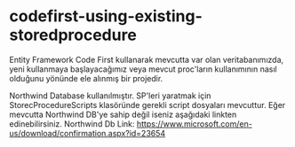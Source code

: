 # codefirst-using-existing-storedprocedure
Entity Framework Code First kullanarak mevcutta var olan veritabanımızda, 
yeni kullanmaya başlayacağımız veya mevcut proc'ların kullanımının 
nasıl olduğunu yönünde ele alınmış bir projedir.

Northwind Database kullanılmıştır. 
SP'leri yaratmak için StorecProcedureScripts klasöründe gerekli script dosyaları mevcuttur.
Eğer mevcutta Northwind DB'ye sahip değil iseniz aşağıdaki linkten edinebilirsiniz.
Northwind Db Link: https://www.microsoft.com/en-us/download/confirmation.aspx?id=23654
